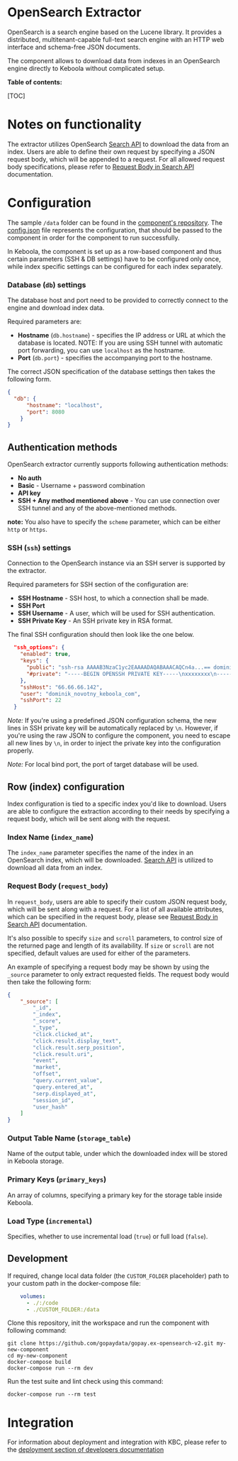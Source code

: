 
# OpenSearch Extractor

OpenSearch is a search engine based on the Lucene library. It provides a distributed, multitenant-capable full-text search engine with an HTTP web interface and schema-free JSON documents.

The component allows to download data from indexes in an OpenSearch engine directly to Keboola without complicated setup.

**Table of contents:**  
  
[TOC]

# Notes on functionality

The extractor utilizes OpenSearch [Search API](https://opensearch.org/docs/latest/api-reference/search/) to download the data from an index. Users are able to define their own request by specifying a JSON request body, which will be appended to a request. For all allowed request body specifications, please refer to [Request Body in Search API](https://opensearch.org/docs/latest/api-reference/search/#request-body) documentation.

# Configuration

The sample `/data` folder can be found in the [component's repository](https://github.com/gopaydata/gopay.ex-opensearch-v2/blob/main/component_config/sample-config/). The [config.json](https://github.com/gopaydata/gopay.ex-opensearch-v2/blob/main/component_config/sample-config/out/config.json) file represents the configuration, that should be passed to the component in order for the component to run successfully.

In Keboola, the component is set up as a row-based component and thus certain parameters (SSH & DB settings) have to be configured only once, while index specific settings can be configured for each index separately.

### Database (`db`) settings

The database host and port need to be provided to correctly connect to the engine and download index data.

Required parameters are:

- **Hostname** (`db.hostname`) - specifies the IP address or URL at which the database is located. NOTE: If you are using SSH tunnel with automatic port forwarding, you can use `localhost` as the hostname.
- **Port** (`db.port`) - specifies the accompanying port to the hostname.

The correct JSON specification of the database settings then takes the following form.

```json
{
  "db": {
      "hostname": "localhost",
      "port": 8080
    }
}
```

## Authentication methods

OpenSearch extractor currently supports following authentication methods:
- **No auth**
- **Basic** - Username + password combination
- **API key**
- **SSH + Any method mentioned above** - You can use connection over SSH tunnel and any of the above-mentioned methods.

**note:** You also have to specify the `scheme` parameter, which can be either `http` or `https`.

### SSH (`ssh`) settings

Connection to the OpenSearch instance via an SSH server is supported by the extractor.

Required parameters for SSH section of the configuration are:

- **SSH Hostname** - SSH host, to which a connection shall be made. 
- **SSH Port**
- **SSH Username**  - A user, which will be used for SSH authentication.
- **SSH Private Key** - An SSH private key in RSA format.

The final SSH configuration should then look like the one below.

```json
  "ssh_options": {
    "enabled": true,
    "keys": {
      "public": "ssh-rsa AAAAB3NzaC1yc2EAAAADAQABAAACAQCn4a...== dominik_novotny@keboola.com",
      "#private": "-----BEGIN OPENSSH PRIVATE KEY-----\nxxxxxxxx\n-----END OPENSSH PRIVATE KEY-----"
    },
    "sshHost": "66.66.66.142",
    "user": "dominik_novotny_keboola_com",
    "sshPort": 22
  }
```

*Note:* If you're using a predefined JSON configuration schema, the new lines in SSH private key will be automatically replaced by `\n`. However, if you're using the raw JSON to configure the component, you need to escape all new lines by `\n`, in order to inject the private key into the configuration properly.

*Note:* For local bind port, the port of target database will be used.


## Row (index) configuration

Index configuration is tied to a specific index you'd like to download. Users are able to configure the extraction according to their needs by specifying a request body, which will be sent along with the request.

### Index Name (`index_name`)

The `index_name` parameter specifies the name of the index in an OpenSearch index, which will be downloaded. [Search API](https://opensearch.org/docs/latest/api-reference/search/) is utilized to download all data from an index.

### Request Body (`request_body`)

In `request_body`, users are able to specify their custom JSON request body, which will be sent along with a request. For a list of all available attributes, which can be specified in the request body, please see [Request Body in Search API](https://opensearch.org/docs/latest/api-reference/search/#request-body) documentation.

It's also possible to specify `size` and `scroll` parameters, to control size of the returned page and length of its availability. If `size` or `scroll` are not specified, default values are used for either of the parameters.

An example of specifying a request body may be shown by using the `_source` parameter to only extract requested fields. The request body would then take the following form:

```json
{
    "_source": [
        "_id",
        "_index",
        "_score",
        "_type",
        "click.clicked_at",
        "click.result.display_text",
        "click.result.serp_position",
        "click.result.uri",
        "event",
        "market",
        "offset",
        "query.current_value",
        "query.entered_at",
        "serp.displayed_at",
        "session_id",
        "user_hash"
    ]
}
```

### Output Table Name (`storage_table`)

Name of the output table, under which the downloaded index will be stored in Keboola storage.

### Primary Keys (`primary_keys`)

An array of columns, specifying a primary key for the storage table inside Keboola.

### Load Type (`incremental`)

Specifies, whether to use incremental load (`true`) or full load (`false`).


## Development

If required, change local data folder (the `CUSTOM_FOLDER` placeholder) path to your custom path in the docker-compose file:

```yaml
    volumes:
      - ./:/code
      - ./CUSTOM_FOLDER:/data
```

Clone this repository, init the workspace and run the component with following command:

```
git clone https://github.com/gopaydata/gopay.ex-opensearch-v2.git my-new-component
cd my-new-component
docker-compose build
docker-compose run --rm dev
```

Run the test suite and lint check using this command:

```
docker-compose run --rm test
```

# Integration

For information about deployment and integration with KBC, please refer to the [deployment section of developers documentation](https://developers.keboola.com/extend/component/deployment/)
